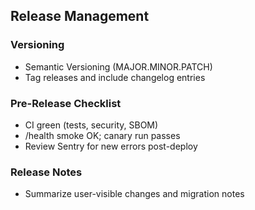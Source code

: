 ## Release Management

### Versioning
- Semantic Versioning (MAJOR.MINOR.PATCH)
- Tag releases and include changelog entries

### Pre-Release Checklist
- CI green (tests, security, SBOM)
- /health smoke OK; canary run passes
- Review Sentry for new errors post-deploy

### Release Notes
- Summarize user-visible changes and migration notes

